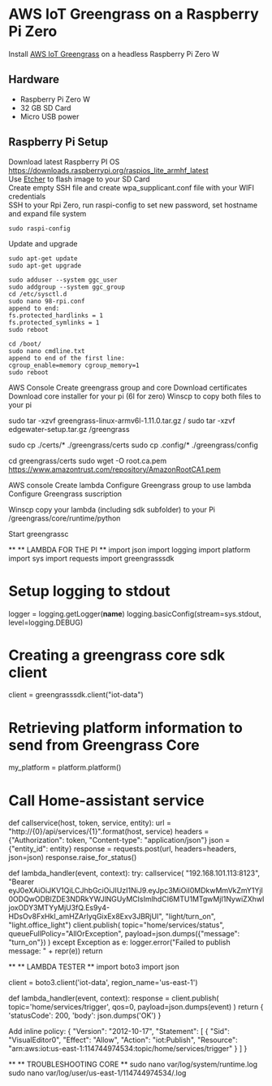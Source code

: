 # AWS IoT Greengrass on a Raspberry Pi Zero
Install [AWS IoT Greengrass](https://docs.aws.amazon.com/greengrass/latest/developerguide/quick-start.html) on a headless Raspberry Pi Zero W

## Hardware
* Raspberry Pi Zero W<br/>
* 32 GB SD Card<br/>
* Micro USB power<br/>

## Raspberry Pi Setup
Download latest Raspberry PI OS https://downloads.raspberrypi.org/raspios_lite_armhf_latest<br/>
Use [Etcher](https://www.balena.io/etcher/) to flash image to your SD Card<br/>
Create empty SSH file and create wpa_supplicant.conf file with your WIFI credentials<br/>
SSH to your Rpi Zero, run raspi-config to set new password, set hostname and expand file system

```
sudo raspi-config
```

Update and upgrade
```
sudo apt-get update
sudo apt-get upgrade
```

```
sudo adduser --system ggc_user
sudo addgroup --system ggc_group
cd /etc/sysctl.d
sudo nano 98-rpi.conf
append to end:
fs.protected_hardlinks = 1
fs.protected_symlinks = 1
sudo reboot
```

```
cd /boot/
sudo nano cmdline.txt
append to end of the first line:
cgroup_enable=memory cgroup_memory=1
sudo reboot
```

AWS Console
Create greengrass group and core
Download certificates
Download core installer for your pi (6l for zero)
Winscp to copy both files to your pi

sudo tar -xzvf greengrass-linux-armv6l-1.11.0.tar.gz /
sudo tar -xzvf edgewater-setup.tar.gz /greengrass

sudo cp ./certs/* ./greengrass/certs
sudo cp .config/* ./greengrass/config

cd greengrass/certs
sudo wget -O root.ca.pem https://www.amazontrust.com/repository/AmazonRootCA1.pem

AWS console
Create lambda
Configure Greengrass group to use lambda
Configure Greengrass suscription

Winscp copy your lambda (including sdk subfolder) to your Pi
/greengrass/core/runtime/python

Start greengrassc

**
** LAMBDA FOR THE PI
** 
import json
import logging
import platform
import sys
import requests
import greengrasssdk

# Setup logging to stdout
logger = logging.getLogger(__name__)
logging.basicConfig(stream=sys.stdout, level=logging.DEBUG)

# Creating a greengrass core sdk client
client = greengrasssdk.client("iot-data")

# Retrieving platform information to send from Greengrass Core
my_platform = platform.platform()

# Call Home-assistant service
def callservice(host, token, service, entity):
    url = "http://{0}/api/services/{1}".format(host, service)
    headers = {"Authorization": token,
               "Content-type": "application/json"}
    json = {"entity_id": entity}
    response = requests.post(url, headers=headers, json=json)
    response.raise_for_status()

def lambda_handler(event, context):
    try:
      callservice(
          "192.168.101.113:8123",
          "Bearer eyJ0eXAiOiJKV1QiLCJhbGciOiJIUzI1NiJ9.eyJpc3MiOiI0MDkwMmVkZmY1YjI0ODQwODBlZDE3NDRkYWJlNGUyMCIsImlhdCI6MTU1MTgwMjI1NywiZXhwIjoxODY3MTYyMjU3fQ.Es9y4-HDsOv8FxHkI_amHZArlyqGixEx8Exv3JBRjUI",
          "light/turn_on",
          "light.office_light")
      client.publish(
                topic="home/services/status",
                queueFullPolicy="AllOrException",
                payload=json.dumps({"message": "turn_on"})
                )
    except Exception as e:
        logger.error("Failed to publish message: " + repr(e))
    return


**
** LAMBDA TESTER
**
import boto3
import json

client = boto3.client('iot-data', region_name='us-east-1')

def lambda_handler(event, context):
    response = client.publish(
        topic='home/services/trigger',
        qos=0,
        payload=json.dumps(event)
    )
    return {
        'statusCode': 200,
        'body': json.dumps('OK')
    }

Add inline policy:
{
    "Version": "2012-10-17",
    "Statement": [
        {
            "Sid": "VisualEditor0",
            "Effect": "Allow",
            "Action": "iot:Publish",
            "Resource": "arn:aws:iot:us-east-1:114744974534:topic/home/services/trigger"
        }
    ]
}

**
** TROUBLESHOOTING CORE
**
sudo nano var/log/system/runtime.log
sudo nano var/log/user/us-east-1/114744974534/<your-lambda-name>.log




